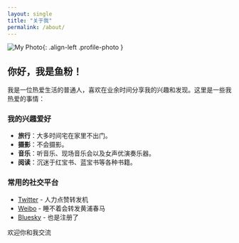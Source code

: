 ```yaml
---
layout: single
title: "关于我"
permalink: /about/
---
```


![My Photo](/assets/images/avatar.jpg){: .align-left .profile-photo }

## 你好，我是鱼粉！

我是一位热爱生活的普通人，喜欢在业余时间分享我的兴趣和发现。这里是一些我热爱的事情：

### 我的兴趣爱好
- **旅行**：大多时间宅在家里不出门。
- **摄影**：不会摄影。
- **音乐**：听音乐、现场音乐会以及女声优演奏乐器。
- **阅读**：沉迷于红宝书、蓝宝书等各种书籍。

### 常用的社交平台
- [Twitter](https://x.com/Nickel2370) - 人力点赞转发机
- [Weibo](https://weibo.com/u/2195844241) - 睡不着会转发黄浦春马
- [Bluesky](https://bsky.app/profile/lilyknight.top) - 也是注册了

欢迎你和我交流
